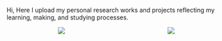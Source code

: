 Hi, Here I upload my personal research works and projects reflecting my learning, making, and studying processes.</p>

<div style="display: flex; justify-content: space-around;">
    <img src="https://github-readme-stats.vercel.app/api/top-langs/?username=Mixtre&theme=midnight-purple&show_icons=true&hide_border=true&layout=compact"/>
    <img src="https://github-readme-stats.vercel.app/api?username=Mixtre&theme=midnight-purple&show_icons=true&hide_border=true&count_private=true"/>
</div>
